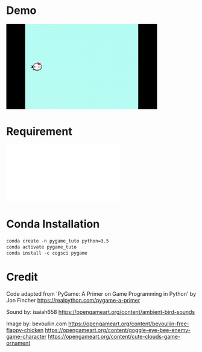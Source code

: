# Demo
![demo](/capture/flying_n_crashing.gif)


# Requirement
![requirements.txt](/requirements.txt)

# Conda Installation   
```
conda create -n pygame_tuto python=3.5
conda activate pygame_tuto
conda install -c cogsci pygame
```

# Credit
Code adapted from 'PyGame: A Primer on Game Programming in Python' by Jon Fincher
https://realpython.com/pygame-a-primer

Sound by: isaiah658
https://opengameart.org/content/ambient-bird-sounds

Image by: bevouliin.com
https://opengameart.org/content/bevouliin-free-flappy-chicken
https://opengameart.org/content/goggle-eye-bee-enemy-game-character
https://opengameart.org/content/cute-clouds-game-ornament 
